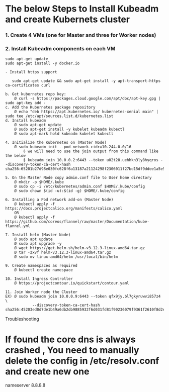 # The below Steps to Install Kubeadm and create Kubernets cluster 

### 1. Create 4 VMs (one for Master and three for Worker nodes)

### 2. Install Kubeadm components on each VM


```console
sudo apt-get update
sudo apt-get install -y docker.io
```
   	- Install https support
```console		
   sudo apt-get update && sudo apt-get install -y apt-transport-https ca-certificates curl
```
    b. Get kubernetes repo key:
		Ø curl -s https://packages.cloud.google.com/apt/doc/apt-key.gpg | sudo apt-key add -
    c. Add the Kubernetes package repository
		Ø echo "deb https://apt.kubernetes.io/ kubernetes-xenial main" | sudo tee /etc/apt/sources.list.d/kubernetes.list
    d. Install kubeadm 
		Ø sudo apt-get update
		Ø sudo apt-get install -y kubelet kubeadm kubectl
		Ø sudo apt-mark hold kubeadm kubelet kubectl
	
	4. Initialize the Kubernetes on (Master Node)
		Ø sudo kubeadm init --pod-network-cidr=10.244.0.0/16
			§ we will need to use the join output from this command like the below
			§ kubeadm join 10.0.0.2:6443 --token u02t28.uehhkn3ly8hyqros --discovery-token-ca-cert-hash sha256:65201b27d98e030fc628f6a13187a21124298f2306011f27bd15df9ddee1a5e5
			
	5. On the Master Node copy admin.conf file to User home directory
		Ø mkdir -p $HOME/.kube
		Ø sudo cp -i /etc/kubernetes/admin.conf $HOME/.kube/config
		Ø sudo chown $(id -u):$(id -g) $HOME/.kube/config
	
	6. Installing a Pod network add-on (Master Node)
		Ø kubectl apply -f https://docs.projectcalico.org/manifests/calico.yaml
		OR
		Ø kubectl apply -f https://github.com/coreos/flannel/raw/master/Documentation/kube-flannel.yml

	7. Install helm (Master Node)
		Ø sudo apt update
		Ø sudo apt upgrade -y
		Ø wget https://get.helm.sh/helm-v3.12.3-linux-amd64.tar.gz
		Ø tar -zxvf helm-v3.12.3-linux-amd64.tar.gz
		Ø sudo mv linux-amd64/helm /usr/local/bin/helm
		
	9. Create namespaces as required
		Ø kubectl create namespace
	
	10. Install Ingress Controller
		Ø https://projectcontour.io/quickstart/contour.yaml
	
	11. Join Worker node the Cluster
	EX) Ø sudo kubeadm join 10.0.0.9:6443 --token qfx9jy.bl7gkyruwvi857z4 \
		        --discovery-token-ca-cert-hash sha256:45203ed0d7de1b49a6db2db9885932f6d031fd81f90236079f9361f2610f8d2e 

Troubleshooting
 # If found the core dns is always crashed , You need to manually delete the config in /etc/resolv.conf and create new one
   nameserver 8.8.8.8
